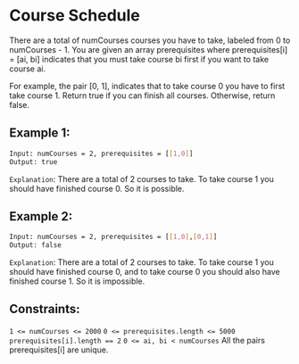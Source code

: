 # Course Schedule

There are a total of numCourses courses you have to take, labeled from 0 to numCourses - 1. You are given an array prerequisites where prerequisites[i] = [ai, bi] indicates that you must take course bi first if you want to take course ai.

For example, the pair [0, 1], indicates that to take course 0 you have to first take course 1.
Return true if you can finish all courses. Otherwise, return false.

## Example 1:

```bash
Input: numCourses = 2, prerequisites = [[1,0]]
Output: true
```

`Explanation`: There are a total of 2 courses to take. 
To take course 1 you should have finished course 0. So it is possible.

## Example 2:

```bash
Input: numCourses = 2, prerequisites = [[1,0],[0,1]]
Output: false
```

`Explanation`: There are a total of 2 courses to take. 
To take course 1 you should have finished course 0, and to take course 0 you should also have finished course 1. So it is impossible.


## Constraints:

`1 <= numCourses <= 2000`
`0 <= prerequisites.length <= 5000`
`prerequisites[i].length == 2`
`0 <= ai, bi < numCourses`
All the pairs prerequisites[i] are unique.